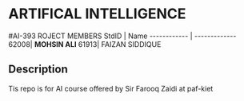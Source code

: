 # ARTIFICAL INTELLIGENCE

#AI-393
ROJECT MEMBERS
StdID | Name
------------ | -------------
62008| **MOHSIN ALI**
61913| FAIZAN SIDDIQUE

## Description ##

Tis repo is for AI course offered by Sir Farooq Zaidi at paf-kiet



